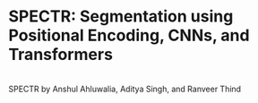 # SPECTR: Segmentation using Positional Encoding, CNNs, and Transformers
<br/>
SPECTR by Anshul Ahluwalia, Aditya Singh, and Ranveer Thind
